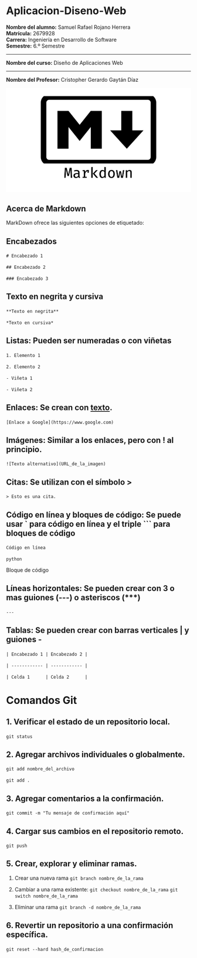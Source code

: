 # Aplicacion-Diseno-Web

**Nombre del alumno:** Samuel Rafael Rojano Herrera  
**Matrícula:** 2679928  
**Carrera:** Ingeniería en Desarrollo de Software  
**Semestre:** 6.º Semestre  

---

**Nombre del curso:** Diseño de Aplicaciones Web

---

**Nombre del Profesor:** Cristopher Gerardo Gaytán Díaz


![Texto alternativo](MarkDown.png)

## Acerca de Markdown

MarkDown ofrece las siguientes opciones de etiquetado:

## Encabezados

`# Encabezado 1`

`## Encabezado 2`

`### Encabezado 3`


## Texto en negrita y cursiva


`**Texto en negrita**`

`*Texto en cursiva*`

## Listas: Pueden ser numeradas o con viñetas

`1. Elemento 1`

`2. Elemento 2`

`- Viñeta 1`

`- Viñeta 2`


## Enlaces: Se crean con [texto](URL).

`[Enlace a Google](https://www.google.com)`


## Imágenes: Similar a los enlaces, pero con ! al principio.

`![Texto alternativo](URL_de_la_imagen)`



## Citas: Se utilizan con el símbolo >

`> Esto es una cita.`

## Código en línea y bloques de código: Se puede usar ` para código en línea y el triple ``` para bloques de código

`Código en línea`

```python```

Bloque de código


## Líneas horizontales: Se pueden crear con 3 o mas guiones (---) o asteriscos (***)

`---`

## Tablas: Se pueden crear con barras verticales | y guiones -

`| Encabezado 1 | Encabezado 2 |`

`| ------------ | ------------ |`

`| Celda 1      | Celda 2      |`


# Comandos Git

## 1. Verificar el estado de un repositorio local.
`git status`

## 2. Agregar archivos individuales o globalmente.
`git add nombre_del_archivo`

`git add .`

## 3. Agregar comentarios a la confirmación.
`git commit -m "Tu mensaje de confirmación aquí"`

## 4. Cargar sus cambios en el repositorio remoto.
`git push`

## 5. Crear, explorar y eliminar ramas.
1. Crear una nueva rama
`git branch nombre_de_la_rama`

2. Cambiar a una rama existente:
`git checkout nombre_de_la_rama`
`git switch nombre_de_la_rama`

3. Eliminar una rama
`git branch -d nombre_de_la_rama`

## 6. Revertir un repositorio a una confirmación específica.

`git reset --hard hash_de_confirmacion`


